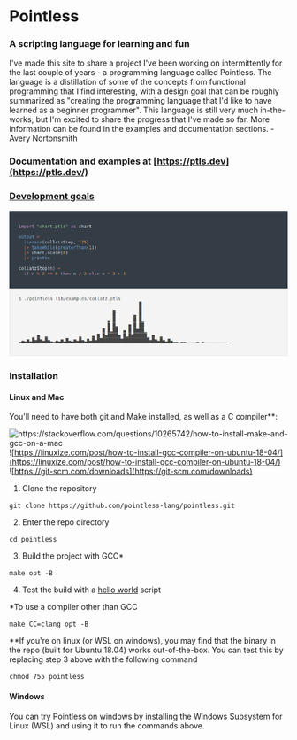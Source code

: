 # Pointless

### A scripting language for learning and fun

I've made this site to share a project I've been working on intermittently for the last couple of years - a programming language called Pointless. The language is a distillation of some of the concepts from functional programming that I find interesting, with a design goal that can be roughly summarized as "creating the programming language that I'd like to have learned as a beginner programmer". This language is still very much in-the-works, but I'm excited to share the progress that I've made so far. More information can be found in the examples and documentation sections. - Avery Nortonsmith

### Documentation and examples at [https://ptls.dev](https://ptls.dev/)
### [Development goals](https://github.com/pointless-lang/pointless/projects/1)
  
![sample code](screenshot.png)


### Installation
#### Linux and Mac

You'll need to have both git and Make installed, as well as a C compiler**:

![https://stackoverflow.com/questions/10265742/how-to-install-make-and-gcc-on-a-mac
](https://stackoverflow.com/questions/10265742/how-to-install-make-and-gcc-on-a-mac)  
![https://linuxize.com/post/how-to-install-gcc-compiler-on-ubuntu-18-04/](https://linuxize.com/post/how-to-install-gcc-compiler-on-ubuntu-18-04/)  
![https://git-scm.com/downloads](https://git-scm.com/downloads)

1. Clone the repository
```
git clone https://github.com/pointless-lang/pointless.git
```

2. Enter the repo directory
```
cd pointless
```
3. Build the project with GCC*
```
make opt -B
```
4. Test the build with a [hello world](https://ptls.dev/docs.html#helloworld) script

*To use a compiler other than GCC
```
make CC=clang opt -B
```

**If you're on linux (or WSL on windows), you may find that the binary in the repo (built for Ubuntu 18.04) works out-of-the-box. You can test this by replacing step 3 above with the following command

```
chmod 755 pointless
```

#### Windows

You can try Pointless on windows by installing the Windows Subsystem for Linux (WSL) and using it to run the commands above.
